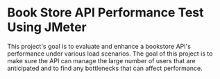 # Book Store API Performance Test Using JMeter
This project's goal is to evaluate and enhance a bookstore API's performance under various load scenarios. The goal of this project is to make sure the API can manage the large number of users that are anticipated and to find any bottlenecks that can affect performance.
